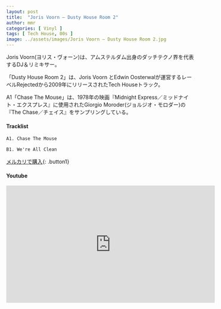 ```yaml
---
layout: post
title:  "Joris Voorn – Dusty House Room 2"
author: mmr
categories: [ Vinyl ]
tags: [ Tech House, 00s ]
image: ../assets/images/Joris Voorn – Dusty House Room 2.jpg
---
```


Joris Voorn(ヨリス・ヴォーン)は、アムステルダム出身のダッチテクノ界を代表するDJ＆リミキサー。

「Dusty House Room 2」は、Joris Voorn とEdwin Oosterwalが運営するレーベルRejectedから2009年にリリースされたTech Houseトラック。

A1「Chase The Mouse」は、1978年の映画『Midnight Express／ミッドナイト・エクスプレス』に使用されたGiorgio Moroder(ジョルジオ・モロダー)の『The Chase／チェイス』をサンプリングしている。


#### Tracklist
```md
A1. Chase The Mouse

B1. We're All Clean
```

[メルカリで購入](https://jp.mercari.com/item/m97827999007?afid=6142608987){: .button1}

#### Youtube
<iframe width="560" height="315" src="https://www.youtube.com/embed/vm-9jxRr7wI?si=lxdPGWHBHmbL0SC2" title="YouTube video player" frameborder="0" allow="accelerometer; autoplay; clipboard-write; encrypted-media; gyroscope; picture-in-picture; web-share" referrerpolicy="strict-origin-when-cross-origin" allowfullscreen></iframe>